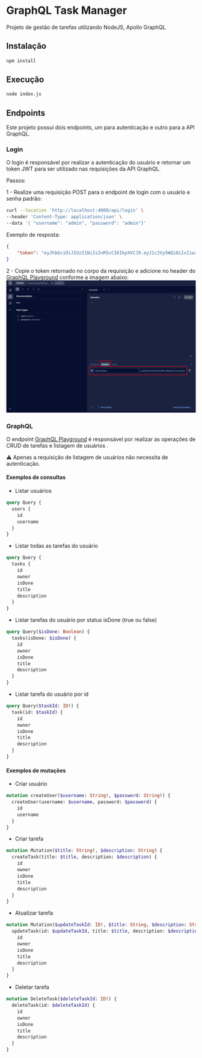 # GraphQL Task Manager

Projeto de gestão de tarefas utilizando NodeJS, Apollo GraphQL

## Instalação

```bash
npm install
```

## Execução

```bash
node index.js
```

## Endpoints

Este projeto possui dois endpoints, um para autenticação e outro para a API GraphQL.

### Login

O login é responsável por realizar a autenticação do usuário e retornar um token JWT para ser utilizado nas requisições da API GraphQL.

Passos:

1 - Realize uma requisição POST para o endpoint de login com o usuário e senha padrão:

```bash
curl --location 'http://localhost:4000/api/login' \
--header 'Content-Type: application/json' \
--data '{ "username": "admin", "password": "admin"}'
```

Exemplo de resposta:

```json
{
    "token": "eyJhbGciOiJIUzI1NiIsInR5cCI6IkpXVCJ9.eyJ1c2VySWQiOiIxIiwiaWF0IjoxNjk3OTIwMTYxLCJleHAiOjE2OTc5MjA3NjF9.Q1TqWZwljQ1cV0-GfXivgWkEbvr0WdwpvVad08hIYUY"
}
```

2 - Copie o token retornado no corpo da requisição e adicione no header do [GraphQL Playground](http://localhost:4000/api/graphql) conforme a imagem abaixo:
![Alt text](assets/authorization-example.png)

### GraphQL

O endpoint [GraphQL Playground](http://localhost:4000/api/graphql) é responsável por realizar as operações de CRUD de tarefas e listagem de usuários .

⚠ Apenas a requisição de listagem de usuários não necessita de autenticação.

#### Exemplos de consultas

- Listar usuários
```graphql
query Query {
  users {
    id
    username
  }
}
```

- Listar todas as tarefas do usuário
```graphql
query Query {
  tasks {
    id
    owner
    isDone
    title
    description
  }
}
```

- Listar tarefas do usuário por status isDone (true ou false)
```graphql
query Query($isDone: Boolean) {
  tasks(isDone: $isDone) {
    id
    owner
    isDone
    title
    description
  }
}
```

- Listar tarefa do usuário por id
```graphql
query Query($taskId: ID!) {
  task(id: $taskId) {
    id
    owner
    isDone
    title
    description
  }
}
```

#### Exemplos de mutações

- Criar usuário
```graphql
mutation createUser($username: String!, $password: String!) {
  createUser(username: $username, password: $password) {
    id
    username
  }
}
```

- Criar tarefa
```graphql
mutation Mutation($title: String!, $description: String) {
  createTask(title: $title, description: $description) {
    id
    owner
    isDone
    title
    description
  }
}
```

- Atualizar tarefa
```graphql
mutation Mutation($updateTaskId: ID!, $title: String, $description: String, $isDone: Boolean) {
  updateTask(id: $updateTaskId, title: $title, description: $description, isDone: $isDone) {
    id
    owner
    isDone
    title
    description
  }
}
```

- Deletar tarefa
```graphql
mutation DeleteTask($deleteTaskId: ID!) {
  deleteTask(id: $deleteTaskId) {
    id
    owner
    isDone
    title
    description
  }
}
```
